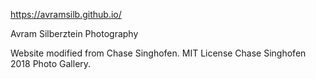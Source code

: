 https://avramsilb.github.io/

Avram Silberztein Photography

Website modified from Chase Singhofen.
MIT License Chase Singhofen 2018 Photo Gallery.
